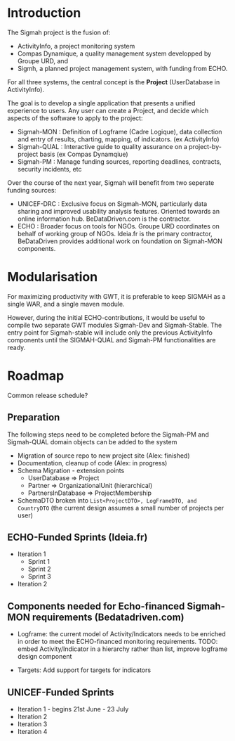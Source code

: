 # Introduction #

The Sigmah project is the fusion of:
  * ActivityInfo, a project monitoring system
  * Compas Dynamique, a quality management system developped by Groupe URD, and
  * Sigmh, a planned project management system, with funding from ECHO.

For all three systems, the central concept is the **Project** (UserDatabase in ActivityInfo).

The goal is to develop a single application that presents a unified experience to users. Any user can create a Project, and decide which aspects of the software to apply to the project:

  * Sigmah-MON : Definition of Logframe (Cadre Logique), data collection and entry of results, charting, mapping, of indicators. (ex ActivityInfo)
  * Sigmah-QUAL : Interactive guide to quality assurance on a project-by-project basis (ex Compas Dynamqiue)
  * Sigmah-PM : Manage funding sources, reporting deadlines, contracts, security incidents, etc

Over the course of the next year, Sigmah will benefit from two seperate funding sources:
  * UNICEF-DRC : Exclusive focus on Sigmah-MON, particularly data sharing and improved usability analysis features. Oriented towards an online information hub. BeDataDriven.com is the contractor.
  * ECHO : Broader focus on tools for NGOs. Groupe URD coordinates on behalf of working group of NGOs. Ideia.fr is the primary contractor, BeDataDriven provides additional work on foundation on Sigmah-MON components.

# Modularisation #

For maximizing productivity with GWT, it is preferable to keep SIGMAH as a single WAR, and a single maven module.

However, during the initial ECHO-contributions, it would be useful to compile two separate GWT modules Sigmah-Dev and Sigmah-Stable. The entry point for Sigmah-stable will include only the previous ActivityInfo components until the SIGMAH-QUAL and Sigmah-PM functionalities are ready.

# Roadmap #

Common release schedule?

## Preparation ##

The following steps need to be completed before the Sigmah-PM and Sigmah-QUAL domain objects can be added to the system

  * Migration of source repo to new project site (Alex: finished)
  * Documentation, cleanup of code (Alex: in progress)
  * Schema Migration - extension points
    * UserDatabase => Project
    * Partner => OrganizationalUnit (hierarchical)
    * PartnersInDatabase => ProjectMembership
  * SchemaDTO broken into `List<ProjectDTO>, LogFrameDTO, and CountryDTO` (the current design assumes a small number of projects per user)

## ECHO-Funded Sprints (Ideia.fr) ##

  * Iteration 1
    * Sprint 1
    * Sprint 2
    * Sprint 3
  * Iteration 2

## Components needed for Echo-financed Sigmah-MON requirements (Bedatadriven.com) ##

  * Logframe: the current model of Activity/Indicators needs to be enriched in order to meet the ECHO-financed monitoring requirements. TODO: embed Activity/Indicator in a hierarchy rather than list, improve logframe design component

  * Targets: Add support for targets for indicators

## UNICEF-Funded Sprints ##

  * Iteration 1 - begins 21st June - 23 July
  * Iteration 2
  * Iteration 3
  * Iteration 4



